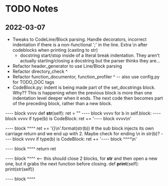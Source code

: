 # TODO Notes

## 2022-03-07

* Tweaks to CodeLine/Block parsing. Handle decorators, incorrect indentation if there is a non-functional ';' in the line. Extra \n after codeblocks when printing (casting to str)
	- docstring start/stop inside of a literal break indentation. They aren't actually starting/closing a docstring but the parser thinks they are...
* Refactor header_generator to use Line/Block parsing
* Refactor directory_check ^
* Refactor function_documentor, function_profiler ^ -- also use config.py for TODO_DOC tags
* CodeBlock.py: indent is being made part of the set_docstrings block. Why??
		This is happening when the previous block is more than one indentation level deeper when it ends. The next code then becomes part of the preceding block, rather than a new block.

---- block vvvv
	def __str__(self):
		ret = ""
---- block vvvv
		for b in self.block:
---- block vvvv
			if type(b) is CodeBlock:
				ret += '---- block vvvv\n'

---- block ^^^^
			ret += '{}\n'.format(str(b)) # the sub block injects its own carriage return and we end up with 2. Maybe check for ending \n in str(b)?
---- block vvvv
			if type(b) is CodeBlock:
				ret += '---- block ^^^^\n'

---- block ^^^^
			return ret
			

---- block ^^^^ <-- this should close 2 blocks, for __str__ and then open a new one, but it grabs the next function before closing.
		def __print__(self):
			print(str(self))

---- block ^^^^
